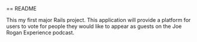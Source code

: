 == README

This my first major Rails project. This application will provide a platform for users to vote for people they would like
to appear as guests on the Joe Rogan Experience podcast. 
